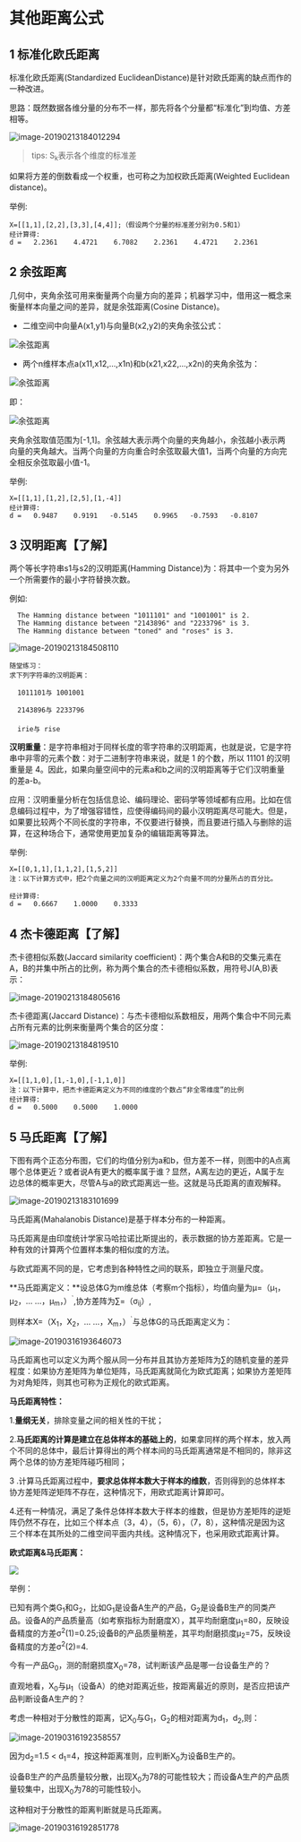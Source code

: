 # 其他距离公式



## 1 标准化欧氏距离 

标准化欧氏距离(Standardized EuclideanDistance)是针对欧氏距离的缺点而作的一种改进。

思路：既然数据各维分量的分布不一样，那先将各个分量都“标准化”到均值、方差相等。



![image-20190213184012294](https://tva1.sinaimg.cn/large/007S8ZIlly1gf8knw09p3j318s07gt95.jpg)

> tips: S<sub>k</sub>表示各个维度的标准差

如果将方差的倒数看成一个权重，也可称之为加权欧氏距离(Weighted
Euclidean distance)。

举例:

```
X=[[1,1],[2,2],[3,3],[4,4]];（假设两个分量的标准差分别为0.5和1）
经计算得:
d =   2.2361    4.4721    6.7082    2.2361    4.4721    2.2361
```



## 2 余弦距离

几何中，夹角余弦可用来衡量两个向量方向的差异；机器学习中，借用这一概念来衡量样本向量之间的差异，就是余弦距离(Cosine Distance)。

- 二维空间中向量A(x1,y1)与向量B(x2,y2)的夹角余弦公式：

![余弦距离](https://tva1.sinaimg.cn/large/007S8ZIlly1gf8kns9fl8j305w01q0sm.jpg)

- 两个n维样本点a(x11,x12,…,x1n)和b(x21,x22,…,x2n)的夹角余弦为：

![余弦距离](https://tva1.sinaimg.cn/large/007S8ZIlly1gf8knwxrqfj3034016q2q.jpg)

即：

![余弦距离](https://tva1.sinaimg.cn/large/007S8ZIlly1gf8knwjse2j306f01qq2u.jpg)

夹角余弦取值范围为[-1,1]。余弦越大表示两个向量的夹角越小，余弦越小表示两向量的夹角越大。当两个向量的方向重合时余弦取最大值1，当两个向量的方向完全相反余弦取最小值-1。

举例:

```
X=[[1,1],[1,2],[2,5],[1,-4]]
经计算得:
d =   0.9487    0.9191   -0.5145    0.9965   -0.7593   -0.8107
```



## 3 汉明距离【了解】

两个等长字符串s1与s2的汉明距离(Hamming Distance)为：将其中一个变为另外一个所需要作的最小字符替换次数。

例如:

```
  The Hamming distance between "1011101" and "1001001" is 2. 
  The Hamming distance between "2143896" and "2233796" is 3. 
  The Hamming distance between "toned" and "roses" is 3.
```



![image-20190213184508110](https://tva1.sinaimg.cn/large/007S8ZIlly1gf8knt9pd4j30kg0cggmm.jpg)

```
随堂练习：
求下列字符串的汉明距离：

  1011101与 1001001 　

  2143896与 2233796 
　
  irie与 rise

```

**汉明重量**：是字符串相对于同样长度的零字符串的汉明距离，也就是说，它是字符串中非零的元素个数：对于二进制字符串来说，就是
1 的个数，所以 11101 的汉明重量是 4。因此，如果向量空间中的元素a和b之间的汉明距离等于它们汉明重量的差a-b。

应用：汉明重量分析在包括信息论、编码理论、密码学等领域都有应用。比如在信息编码过程中，为了增强容错性，应使得编码间的最小汉明距离尽可能大。但是，如果要比较两个不同长度的字符串，不仅要进行替换，而且要进行插入与删除的运算，在这种场合下，通常使用更加复杂的编辑距离等算法。

举例:

```
X=[[0,1,1],[1,1,2],[1,5,2]]
注：以下计算方式中，把2个向量之间的汉明距离定义为2个向量不同的分量所占的百分比。

经计算得:
d =   0.6667    1.0000    0.3333
```

## 4 杰卡德距离【了解】

杰卡德相似系数(Jaccard similarity coefficient)：两个集合A和B的交集元素在A，B的并集中所占的比例，称为两个集合的杰卡德相似系数，用符号J(A,B)表示：

![image-20190213184805616](https://tva1.sinaimg.cn/large/007S8ZIlly1gf8kntocusj30ai04ijrc.jpg)

杰卡德距离(Jaccard Distance)：与杰卡德相似系数相反，用两个集合中不同元素占所有元素的比例来衡量两个集合的区分度：

![image-20190213184819510](https://tva1.sinaimg.cn/large/007S8ZIlly1gf8knrruq0j30o204sq34.jpg)

举例:

```
X=[[1,1,0],[1,-1,0],[-1,1,0]]
注：以下计算中，把杰卡德距离定义为不同的维度的个数占“非全零维度”的比例
经计算得:
d =   0.5000    0.5000    1.0000
```



## 5 马氏距离【了解】

下图有两个正态分布图，它们的均值分别为a和b，但方差不一样，则图中的A点离哪个总体更近？或者说A有更大的概率属于谁？显然，A离左边的更近，A属于左边总体的概率更大，尽管A与a的欧式距离远一些。这就是马氏距离的直观解释。

![image-20190213183101699](https://tva1.sinaimg.cn/large/007S8ZIlly1gf8knv4s3kj30za0auzlc.jpg)

马氏距离(Mahalanobis Distance)是基于样本分布的一种距离。

马氏距离是由印度统计学家马哈拉诺比斯提出的，表示数据的协方差距离。它是一种有效的计算两个位置样本集的相似度的方法。

与欧式距离不同的是，它考虑到各种特性之间的联系，即独立于测量尺度。

**马氏距离定义：**设总体G为m维总体（考察m个指标），均值向量为μ=（μ<sub>1</sub>，μ<sub>2</sub>，… ...，μ<sub>m</sub>，）<sup>`</sup>,协方差阵为∑=（σ<sub>ij</sub>）,

则样本X=（X<sub>1</sub>，X<sub>2</sub>，… …，X<sub>m</sub>，）<sup>`</sup>与总体G的马氏距离定义为：

![image-20190316193646073](https://tva1.sinaimg.cn/large/007S8ZIlly1gf8knup0q6j30ze086q3j.jpg)

马氏距离也可以定义为两个服从同一分布并且其协方差矩阵为∑的随机变量的差异程度：如果协方差矩阵为单位矩阵，马氏距离就简化为欧式距离；如果协方差矩阵为对角矩阵，则其也可称为正规化的欧式距离。

**马氏距离特性：**

1.**量纲无关**，排除变量之间的相关性的干扰；

2.**马氏距离的计算是建立在总体样本的基础上的**，如果拿同样的两个样本，放入两个不同的总体中，最后计算得出的两个样本间的马氏距离通常是不相同的，除非这两个总体的协方差矩阵碰巧相同；

3 .计算马氏距离过程中，**要求总体样本数大于样本的维数**，否则得到的总体样本协方差矩阵逆矩阵不存在，这种情况下，用欧式距离计算即可。

4.还有一种情况，满足了条件总体样本数大于样本的维数，但是协方差矩阵的逆矩阵仍然不存在，比如三个样本点（3，4），（5，6），（7，8），这种情况是因为这三个样本在其所处的二维空间平面内共线。这种情况下，也采用欧式距离计算。

**欧式距离&马氏距离：**

![](https://tva1.sinaimg.cn/large/007S8ZIlly1gf8knsvlwdj30xe0a8t9q.jpg)

举例：

已知有两个类G<sub>1</sub>和G<sub>2</sub>，比如G<sub>1</sub>是设备A生产的产品，G<sub>2</sub>是设备B生产的同类产品。设备A的产品质量高（如考察指标为耐磨度X），其平均耐磨度μ<sub>1</sub>=80，反映设备精度的方差σ<sup>2</sup>(1)=0.25;设备B的产品质量稍差，其平均耐磨损度μ<sub>2</sub>=75，反映设备精度的方差σ<sup>2</sup>(2)=4.

今有一产品G<sub>0</sub>，测的耐磨损度X<sub>0</sub>=78，试判断该产品是哪一台设备生产的？

直观地看，X<sub>0</sub>与μ<sub>1</sub>（设备A）的绝对距离近些，按距离最近的原则，是否应把该产品判断设备A生产的？

考虑一种相对于分散性的距离，记X<sub>0</sub>与G<sub>1</sub>，G<sub>2</sub>的相对距离为d<sub>1</sub>，d<sub>2</sub>,则：

 ![image-20190316192358557](https://tva1.sinaimg.cn/large/007S8ZIlly1gf8knu9eeoj30v40ak0to.jpg)

因为d<sub>2</sub>=1.5 < d<sub>1</sub>=4，按这种距离准则，应判断X<sub>0</sub>为设备B生产的。

设备B生产的产品质量较分散，出现X<sub>0</sub>为78的可能性较大；而设备A生产的产品质量较集中，出现X<sub>0</sub>为78的可能性较小。

这种相对于分散性的距离判断就是马氏距离。

![image-20190316192851778](https://tva1.sinaimg.cn/large/007S8ZIlly1gf8knvjuckj30w40d8q3q.jpg)

## 
